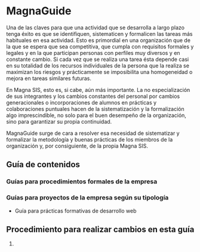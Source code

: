 # MagnaGuide

Una de las claves para que una actividad que se desarrolla a largo plazo tenga éxito es que se identifiquen, sistematicen y formalicen las tareas más habituales en esa actividad. Esto es primordial en una organización que de la que se espera que sea competitiva, que cumpla con requisitos formales y legales y en la que participan personas con perfiles muy diversos y en constante cambio. Si cada vez que se realiza una tarea ésta depende casi en su totalidad de los recursos individuales de la persona que la realiza se maximizan los riesgos y prácticamente se imposibilita una homogeneidad o mejora en tareas similares futuras.

En Magna SIS, esto es, si cabe, aún más importante. La no especialización de sus integrantes y los cambios constantes del personal por cambios generacionales o incorporaciones de alumnos en prácticas y colaboraciones puntuales hacen de la sistematización y la formalización algo imprescindible, no solo para el buen desempeño de la organización, sino para garantizar su propia continuidad.

MagnaGuide surge de cara a resolver esa necesidad de sistematizar y formalizar la metodología y buenas prácticas de los miembros de la organización y, por consiguiente, de la propia Magna SIS.


## Guía de contenidos

### Guías para procedimientos formales de la empresa 


### Guías para proyectos de la empresa según su tipología

* Guía para prácticas formativas de desarrollo web


## Procedimiento para realizar cambios en esta guía

1. 










